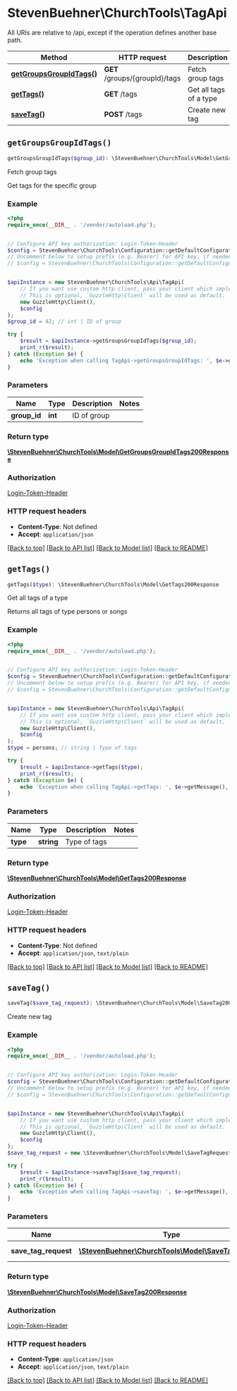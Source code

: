 # StevenBuehner\ChurchTools\TagApi

All URIs are relative to /api, except if the operation defines another base path.

| Method | HTTP request | Description |
| ------------- | ------------- | ------------- |
| [**getGroupsGroupIdTags()**](TagApi.md#getGroupsGroupIdTags) | **GET** /groups/{groupId}/tags | Fetch group tags |
| [**getTags()**](TagApi.md#getTags) | **GET** /tags | Get all tags of a type |
| [**saveTag()**](TagApi.md#saveTag) | **POST** /tags | Create new tag |


## `getGroupsGroupIdTags()`

```php
getGroupsGroupIdTags($group_id): \StevenBuehner\ChurchTools\Model\GetGroupsGroupIdTags200Response
```

Fetch group tags

Get tags for the specific group

### Example

```php
<?php
require_once(__DIR__ . '/vendor/autoload.php');


// Configure API key authorization: Login-Token-Header
$config = StevenBuehner\ChurchTools\Configuration::getDefaultConfiguration()->setApiKey('Authorization', 'YOUR_API_KEY');
// Uncomment below to setup prefix (e.g. Bearer) for API key, if needed
// $config = StevenBuehner\ChurchTools\Configuration::getDefaultConfiguration()->setApiKeyPrefix('Authorization', 'Bearer');


$apiInstance = new StevenBuehner\ChurchTools\Api\TagApi(
    // If you want use custom http client, pass your client which implements `GuzzleHttp\ClientInterface`.
    // This is optional, `GuzzleHttp\Client` will be used as default.
    new GuzzleHttp\Client(),
    $config
);
$group_id = 42; // int | ID of group

try {
    $result = $apiInstance->getGroupsGroupIdTags($group_id);
    print_r($result);
} catch (Exception $e) {
    echo 'Exception when calling TagApi->getGroupsGroupIdTags: ', $e->getMessage(), PHP_EOL;
}
```

### Parameters

| Name | Type | Description  | Notes |
| ------------- | ------------- | ------------- | ------------- |
| **group_id** | **int**| ID of group | |

### Return type

[**\StevenBuehner\ChurchTools\Model\GetGroupsGroupIdTags200Response**](../Model/GetGroupsGroupIdTags200Response.md)

### Authorization

[Login-Token-Header](../../README.md#Login-Token-Header)

### HTTP request headers

- **Content-Type**: Not defined
- **Accept**: `application/json`

[[Back to top]](#) [[Back to API list]](../../README.md#endpoints)
[[Back to Model list]](../../README.md#models)
[[Back to README]](../../README.md)

## `getTags()`

```php
getTags($type): \StevenBuehner\ChurchTools\Model\GetTags200Response
```

Get all tags of a type

Returns all tags of type persons or songs

### Example

```php
<?php
require_once(__DIR__ . '/vendor/autoload.php');


// Configure API key authorization: Login-Token-Header
$config = StevenBuehner\ChurchTools\Configuration::getDefaultConfiguration()->setApiKey('Authorization', 'YOUR_API_KEY');
// Uncomment below to setup prefix (e.g. Bearer) for API key, if needed
// $config = StevenBuehner\ChurchTools\Configuration::getDefaultConfiguration()->setApiKeyPrefix('Authorization', 'Bearer');


$apiInstance = new StevenBuehner\ChurchTools\Api\TagApi(
    // If you want use custom http client, pass your client which implements `GuzzleHttp\ClientInterface`.
    // This is optional, `GuzzleHttp\Client` will be used as default.
    new GuzzleHttp\Client(),
    $config
);
$type = persons; // string | Type of tags

try {
    $result = $apiInstance->getTags($type);
    print_r($result);
} catch (Exception $e) {
    echo 'Exception when calling TagApi->getTags: ', $e->getMessage(), PHP_EOL;
}
```

### Parameters

| Name | Type | Description  | Notes |
| ------------- | ------------- | ------------- | ------------- |
| **type** | **string**| Type of tags | |

### Return type

[**\StevenBuehner\ChurchTools\Model\GetTags200Response**](../Model/GetTags200Response.md)

### Authorization

[Login-Token-Header](../../README.md#Login-Token-Header)

### HTTP request headers

- **Content-Type**: Not defined
- **Accept**: `application/json`, `text/plain`

[[Back to top]](#) [[Back to API list]](../../README.md#endpoints)
[[Back to Model list]](../../README.md#models)
[[Back to README]](../../README.md)

## `saveTag()`

```php
saveTag($save_tag_request): \StevenBuehner\ChurchTools\Model\SaveTag200Response
```

Create new tag

### Example

```php
<?php
require_once(__DIR__ . '/vendor/autoload.php');


// Configure API key authorization: Login-Token-Header
$config = StevenBuehner\ChurchTools\Configuration::getDefaultConfiguration()->setApiKey('Authorization', 'YOUR_API_KEY');
// Uncomment below to setup prefix (e.g. Bearer) for API key, if needed
// $config = StevenBuehner\ChurchTools\Configuration::getDefaultConfiguration()->setApiKeyPrefix('Authorization', 'Bearer');


$apiInstance = new StevenBuehner\ChurchTools\Api\TagApi(
    // If you want use custom http client, pass your client which implements `GuzzleHttp\ClientInterface`.
    // This is optional, `GuzzleHttp\Client` will be used as default.
    new GuzzleHttp\Client(),
    $config
);
$save_tag_request = new \StevenBuehner\ChurchTools\Model\SaveTagRequest(); // \StevenBuehner\ChurchTools\Model\SaveTagRequest | Tax rate data

try {
    $result = $apiInstance->saveTag($save_tag_request);
    print_r($result);
} catch (Exception $e) {
    echo 'Exception when calling TagApi->saveTag: ', $e->getMessage(), PHP_EOL;
}
```

### Parameters

| Name | Type | Description  | Notes |
| ------------- | ------------- | ------------- | ------------- |
| **save_tag_request** | [**\StevenBuehner\ChurchTools\Model\SaveTagRequest**](../Model/SaveTagRequest.md)| Tax rate data | |

### Return type

[**\StevenBuehner\ChurchTools\Model\SaveTag200Response**](../Model/SaveTag200Response.md)

### Authorization

[Login-Token-Header](../../README.md#Login-Token-Header)

### HTTP request headers

- **Content-Type**: `application/json`
- **Accept**: `application/json`, `text/plain`

[[Back to top]](#) [[Back to API list]](../../README.md#endpoints)
[[Back to Model list]](../../README.md#models)
[[Back to README]](../../README.md)

